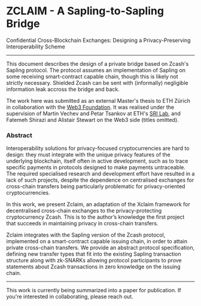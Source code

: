 # ZCLAIM - A Sapling-to-Sapling Bridge

Confidential Cross-Blockchain Exchanges: Designing a Privacy-Preserving Interoperability Scheme

---

This document describes the design of a private bridge based on Zcash's Sapling protocol. The protocol assumes an implementation of Sapling on some receiving smart-contract capable chain, though this is likely not strictly necessary. Shielded Zcash can be sent with (informally) negligible information leak accross the bridge and back.

The work here was submitted as an external Master's thesis to ETH Zürich in collaboration with the [Web3 Foundation](https://web3.foundation/). It was realised under the supervision of Martin Vechev and Petar Tsankov at ETH's [SRI Lab](https://www.sri.inf.ethz.ch/), and Fatemeh Shirazi and Alistair Stewart on the Web3 side (titles omitted).


### Abstract

Interoperability solutions for privacy-focused cryptocurrencies are hard to design: they must integrate with the unique privacy features of the underlying blockchain, itself often in active development, such as to trace specific payments in protocols designed to make payments untraceable. The required specialised research and development effort have resulted in a lack of such projects, despite the dependence on centralised exchanges for cross-chain transfers being particularly problematic for privacy-oriented cryptocurrencies.

In this work, we present Zclaim, an adaptation of the Xclaim framework for decentralised cross-chain exchanges to the privacy-protecting cryptocurrency Zcash. This is to the author’s knowledge the first project that succeeds in maintaining privacy in cross-chain transfers.

Zclaim integrates with the Sapling version of the Zcash protocol, implemented on a smart-contract capable issuing chain, in order to attain private cross-chain transfers. We provide an abstract protocol specification, defining new transfer types that fit into the existing Sapling transaction structure along with zk-SNARKs allowing protocol participants to prove statements about Zcash transactions in zero knowledge on the
issuing chain.

---

This work is currently being summarized into a paper for publication. If you're interested in collaborating, please reach out.
